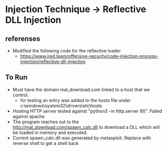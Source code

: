 # Injection Technique -> Reflective DLL Injection
## referenses
- Modified the following code for the reflective loader
    - https://www.ired.team/offensive-security/code-injection-process-injection/reflective-dll-injection
## To Run
- Must have the domain mal_download.com linked to a host that we control.
    - for testing an entry was added to the hosts file under c:\windows\system32\drivers\etc\hosts
- Hosting HTTP server tested against "python3 -m http.server 80". Failed against apache
- The program reaches out to the http://mal_download.com/spawn_calc.dll to download a DLL which will be loaded in memory and executed.
- Current spawn_calc.dll was generated by metasploit. Replace with reverse shell to get a shell back
